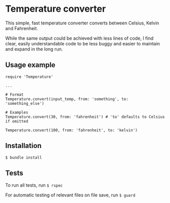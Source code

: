 # Temperature converter

This simple, fast temperature converter converts between Celsius, Kelvin and Fahrenheit.

While the same output could be achieved with less lines of code, I find clear, easily understandable code to be less buggy and easier to maintain and expand in the long run.

## Usage example

```
require 'Temperature'

...

# Format
Temperature.convert(input_temp, from: 'something', to: 'something_else')

# Examples
Temperature.convert(30, from: 'fahrenheit') # 'to' defaults to Celsius if omitted

Temperature.convert(100, from: 'fahrenheit', to: 'kelvin')
```

## Installation

`$ bundle install`

## Tests

To run all tests, run `$ rspec`

For automatic testing of relevant files on file save, run `$ guard`